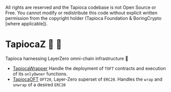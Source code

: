 All rights are reserved and the Tapioca codebase is not Open Source or Free. You cannot modify or redistribute this code without explicit written permission from the copyright holder (Tapioca Foundation & BoringCrypto [where applicable]).

# TapiocaZ 🍹 🤙

Tapioca harnessing LayerZero omni-chain infrastructure 🤯

- [TapiocaWrapper](docs/TapiocaWrapper.md) Handle the deployment of `TOFT` contracts and execution of its `onlyOwner` functions.
- [TapiocaOFT](docs/TapiocaOFT.md) `OFT20`, Layer-Zero superset of `ERC20`. Handles the `wrap` and `unwrap` of a desired `ERC20`